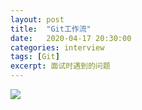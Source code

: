 ```yaml
---
layout: post
title:  "Git工作流"
date:   2020-04-17 20:30:00
categories: interview
tags: [Git]
excerpt: 面试时遇到的问题
---
```




![](https://tva1.sinaimg.cn/large/007S8ZIlly1ge1m45e56nj30wp0gdtam.jpg)

